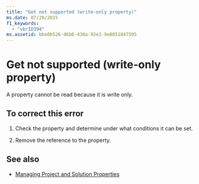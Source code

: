 ```yaml
---
title: "Get not supported (write-only property)"
ms.date: 07/20/2015
f1_keywords: 
  - "vbrID394"
ms.assetid: bbe0b526-d6b6-430a-92e2-9e8051847595
---
```

# Get not supported (write-only property)

A property cannot be read because it is write only.  
  
## To correct this error  
  
1. Check the property and determine under what conditions it can be set.  
  
2. Remove the reference to the property.  
  
## See also

- [Managing Project and Solution Properties](/visualstudio/ide/managing-project-and-solution-properties)
